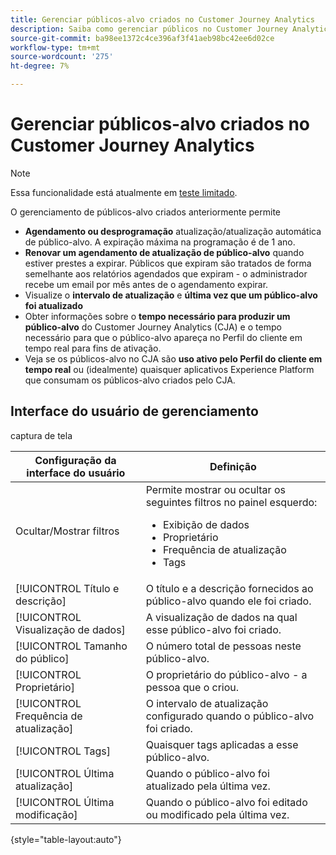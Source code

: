```yaml
---
title: Gerenciar públicos-alvo criados no Customer Journey Analytics
description: Saiba como gerenciar públicos no Customer Journey Analytics
source-git-commit: ba98ee1372c4ce396af3f41aeb98bc42ee6d02ce
workflow-type: tm+mt
source-wordcount: '275'
ht-degree: 7%

---
```



# Gerenciar públicos-alvo criados no Customer Journey Analytics

>[!NOTE]
>
>Essa funcionalidade está atualmente em [teste limitado](/help/release-notes/releases.md).

O gerenciamento de públicos-alvo criados anteriormente permite

* **Agendamento ou desprogramação** atualização/atualização automática de público-alvo. A expiração máxima na programação é de 1 ano.
* **Renovar um agendamento de atualização de público-alvo** quando estiver prestes a expirar. Públicos que expiram são tratados de forma semelhante aos relatórios agendados que expiram - o administrador recebe um email por mês antes de o agendamento expirar.
* Visualize o **intervalo de atualização** e **última vez que um público-alvo foi atualizado**
* Obter informações sobre o **tempo necessário para produzir um público-alvo** do Customer Journey Analytics (CJA) e o tempo necessário para que o público-alvo apareça no Perfil do cliente em tempo real para fins de ativação.
* Veja se os públicos-alvo no CJA são **uso ativo pelo Perfil do cliente em tempo real** ou (idealmente) quaisquer aplicativos Experience Platform que consumam os públicos-alvo criados pelo CJA.

## Interface do usuário de gerenciamento

captura de tela

| Configuração da interface do usuário | Definição |
| --- | --- |
| Ocultar/Mostrar filtros | Permite mostrar ou ocultar os seguintes filtros no painel esquerdo: <ul><li>Exibição de dados</li><li>Proprietário</li><li>Frequência de atualização</li><li>Tags</li></ul> |
| [!UICONTROL Título e descrição] | O título e a descrição fornecidos ao público-alvo quando ele foi criado. |
| [!UICONTROL Visualização de dados] | A visualização de dados na qual esse público-alvo foi criado. |
| [!UICONTROL Tamanho do público] | O número total de pessoas neste público-alvo. |
| [!UICONTROL Proprietário] | O proprietário do público-alvo - a pessoa que o criou. |
| [!UICONTROL Frequência de atualização] | O intervalo de atualização configurado quando o público-alvo foi criado. |
| [!UICONTROL Tags] | Quaisquer tags aplicadas a esse público-alvo. |
| [!UICONTROL  Última atualização] | Quando o público-alvo foi atualizado pela última vez. |
| [!UICONTROL Última modificação] | Quando o público-alvo foi editado ou modificado pela última vez. |

{style=&quot;table-layout:auto&quot;}

